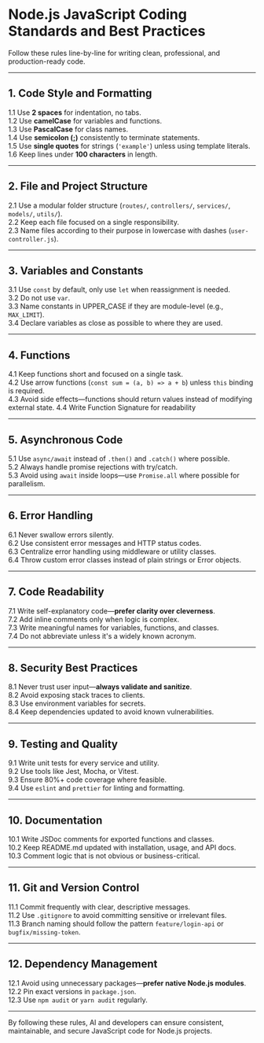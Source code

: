 # Node.js JavaScript Coding Standards and Best Practices

Follow these rules line-by-line for writing clean, professional, and production-ready code.

---

## 1. Code Style and Formatting
1.1 Use **2 spaces** for indentation, no tabs.  
1.2 Use **camelCase** for variables and functions.  
1.3 Use **PascalCase** for class names.  
1.4 Use **semicolon (;)** consistently to terminate statements.  
1.5 Use **single quotes** for strings (`'example'`) unless using template literals.  
1.6 Keep lines under **100 characters** in length.  

---

## 2. File and Project Structure
2.1 Use a modular folder structure (`routes/`, `controllers/`, `services/`, `models/`, `utils/`).  
2.2 Keep each file focused on a single responsibility.  
2.3 Name files according to their purpose in lowercase with dashes (`user-controller.js`).  

---

## 3. Variables and Constants
3.1 Use `const` by default, only use `let` when reassignment is needed.  
3.2 Do not use `var`.  
3.3 Name constants in UPPER_CASE if they are module-level (e.g., `MAX_LIMIT`).  
3.4 Declare variables as close as possible to where they are used.

---

## 4. Functions
4.1 Keep functions short and focused on a single task.  
4.2 Use arrow functions (`const sum = (a, b) => a + b`) unless `this` binding is required.  
4.3 Avoid side effects—functions should return values instead of modifying external state.
4.4 Write Function Signature for readability

---

## 5. Asynchronous Code
5.1 Use `async/await` instead of `.then()` and `.catch()` where possible.  
5.2 Always handle promise rejections with try/catch.  
5.3 Avoid using `await` inside loops—use `Promise.all` where possible for parallelism.

---

## 6. Error Handling
6.1 Never swallow errors silently.  
6.2 Use consistent error messages and HTTP status codes.  
6.3 Centralize error handling using middleware or utility classes.  
6.4 Throw custom error classes instead of plain strings or Error objects.

---

## 7. Code Readability
7.1 Write self-explanatory code—**prefer clarity over cleverness**.  
7.2 Add inline comments only when logic is complex.  
7.3 Write meaningful names for variables, functions, and classes.  
7.4 Do not abbreviate unless it's a widely known acronym.

---

## 8. Security Best Practices
8.1 Never trust user input—**always validate and sanitize**.  
8.2 Avoid exposing stack traces to clients.  
8.3 Use environment variables for secrets.  
8.4 Keep dependencies updated to avoid known vulnerabilities.

---

## 9. Testing and Quality
9.1 Write unit tests for every service and utility.  
9.2 Use tools like Jest, Mocha, or Vitest.  
9.3 Ensure 80%+ code coverage where feasible.  
9.4 Use `eslint` and `prettier` for linting and formatting.  

---

## 10. Documentation
10.1 Write JSDoc comments for exported functions and classes.  
10.2 Keep README.md updated with installation, usage, and API docs.  
10.3 Comment logic that is not obvious or business-critical.

---

## 11. Git and Version Control
11.1 Commit frequently with clear, descriptive messages.  
11.2 Use `.gitignore` to avoid committing sensitive or irrelevant files.  
11.3 Branch naming should follow the pattern `feature/login-api` or `bugfix/missing-token`.

---

## 12. Dependency Management
12.1 Avoid using unnecessary packages—**prefer native Node.js modules**.  
12.2 Pin exact versions in `package.json`.  
12.3 Use `npm audit` or `yarn audit` regularly.  

---

By following these rules, AI and developers can ensure consistent, maintainable, and secure JavaScript code for Node.js projects.